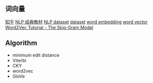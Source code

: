 
## 词向量
[知乎]( https://zhuanlan.zhihu.com/p/26306795)
[NLP 经典教材](https://zhuanlan.zhihu.com/p/66870647)
[NLP dataset](https://github.com/niderhoff/nlp-datasets)
[dataset](https://www.jianshu.com/p/b1d8f42654dd)
[word embedding](http://colah.github.io/posts/2014-07-NLP-RNNs-Representations/)
[word vector](https://blog.acolyer.org/2016/04/21/the-amazing-power-of-word-vectors/)
[Word2Vec Tutorial - The Skip-Gram Model](http://mccormickml.com/2016/04/19/word2vec-tutorial-the-skip-gram-model/)

## Algorithm
- minimum edit distance
- Viterbi
- CKY
- word2vec
- GloVe